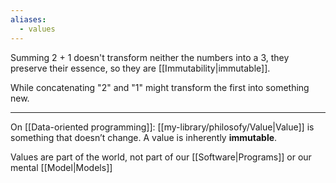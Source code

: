 ```yaml
---
aliases:
  - values
---
```

Summing 2 + 1 doesn't transform neither the numbers into a 3, they preserve their essence, so they are [[Immutability|immutable]].

While concatenating "2" and "1" might transform the first into something new.

---

On [[Data-oriented programming]]: [[my-library/philosofy/Value|Value]] is something that doesn’t change. A value is inherently **immutable**.

Values are part of the world, not part of our [[Software|Programs]] or our mental [[Model|Models]]